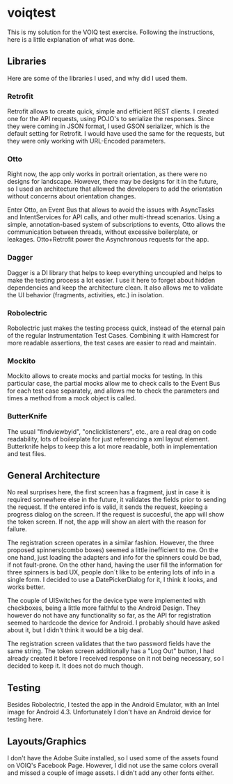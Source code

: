 # voiqtest

This is my solution for the VOIQ test exercise. Following the instructions, here is a little explanation of what was done.

Libraries
---------
Here are some of the libraries I used, and why did I used them.

### Retrofit
Retrofit allows to create quick, simple and efficient REST clients. I created one for the API requests, using POJO's to serialize the responses. Since they were coming in JSON format, I used GSON serializer, which is the default setting for Retrofit. I would have used the same for the requests, but they were only working with URL-Encoded parameters.

### Otto
Right now, the app only works in portrait orientation, as there were no designs for landscape. However, there may be designs for it in the future, so I used an architecture that allowed the developers to add the orientation without concerns about orientation changes.

Enter Otto, an Event Bus that allows to avoid the issues with AsyncTasks and IntentServices for API calls, and other multi-thread scenarios. Using a simple, annotation-based system of subscriptions to events, Otto allows the communication between threads, without excessive boilerplate, or leakages. Otto+Retrofit power the Asynchronous requests for the app.

### Dagger
Dagger is a DI library that helps to keep everything uncoupled and helps to make the testing process a lot easier. I use it here to forget about hidden dependencies and keep the architecture clean. It also allows me to validate the UI behavior (fragments, activities, etc.) in isolation.

### Robolectric
Robolectric just makes the testing process quick, instead of the eternal pain of the regular Instrumentation Test Cases. Combining it with Hamcrest for more readable assertions, the test cases are easier to read and maintain.

### Mockito
Mockito allows to create mocks and partial mocks for testing. In this particular case, the partial mocks allow me to check calls to the Event Bus for each test case separately, and allows me to check the parameters and times a method from a mock object is called.

### ButterKnife
The usual "findviewbyid", "onclicklisteners", etc., are a real drag on code readability, lots of boilerplate for just referencing a xml layout element. Butterknife helps to keep this a lot more readable, both in implementation and test files.

General Architecture
--------------------
No real surprises here, the first screen has a fragment, just in case it is required somewhere else in the future, it validates the fields prior to sending the request. If the entered info is valid, it sends the request, keeping a progress dialog on the screen. If the request is succesful, the app will show the token screen. If not, the app will show an alert with the reason for failure.

The registration screen operates in a similar fashion. However, the three proposed spinners(combo boxes) seemed a little inefficient to me. On the one hand, just loading the adapters and info for the spinners could be bad, if not fault-prone. On the other hand, having the user fill the information for three spinners is bad UX, people don´t like to be entering lots of info in a single form. I decided to use a DatePickerDialog for it, I think it looks, and works better.

The couple of UISwitches for the device type were implemented with checkboxes, being a little more faithful to the Android Design. They however do not have any functionality so far, as the API for registration seemed to hardcode the device for Android. I probably should have asked about it, but I didn't think it would be a big deal.

The registration screen validates that the two password fields have the same string. The token screen additionally has a "Log Out" button, I had already created it before I received response on it not being necessary, so I decided to keep it. It does not do much though.

Testing
-------
Besides Robolectric, I tested the app in the Android Emulator, with an Intel image for Android 4.3. Unfortunately I don't have an Android device for testing here.

Layouts/Graphics
----------------
I don't have the Adobe Suite installed, so I used some of the assets found on VOIQ's Facebook Page. However, I did not use the same colors overall and missed a couple of image assets. I didn't add any other fonts either.
